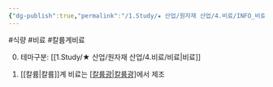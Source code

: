 ```yaml
---
{"dg-publish":true,"permalink":"/1.Study/★ 산업/원자재 산업/4.비료/INFO_비료/칼륨계 비료/","created":"2023-05-29T11:00:36.938+09:00","updated":"2025-06-26T15:40:09.857+09:00"}
---
```


#식량 #비료 #칼륨계비료 

0. 테마구분: [[1.Study/★ 산업/원자재 산업/4.비료/비료\|비료]]

1. [[칼륨\|칼륨]]계 비료는 [[칼륨광\|칼륨광]]([[칼리석\|칼리석]])에서 제조